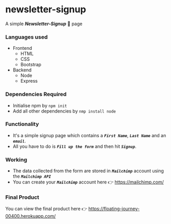 # newsletter-signup

A simple ***Newsletter-Signup*** :rocket: page 

### Languages used
* Frontend
  - HTML
  - CSS
  - Bootstrap
* Backend
  - Node
  - Express
  
### Dependencies Required
- Initialise npm by `npm init`
- Add all other dependencies by `nmp install node`

### Functionality
- It's a simple signup page which contains a ***`First Name`***, ***`Last Name`*** and an ***`email`***.
- All you have to do is ***`Fill up the form`*** and then hit ***`Signup`***.

### Working
- The data collected from the form are stored in ***`Mailchimp`*** account using the ***`Mailchimp API`***
- You can create your ***`Mailchimp`*** account here :point_right: https://mailchimp.com/



### Final Product
You can view the final product here :point_right: https://floating-journey-00400.herokuapp.com/
